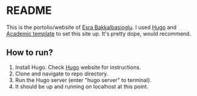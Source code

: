 # README
This is the portolio/website of [Esra Bakkalbasioglu](https://www.esrabakkalbasioglu.com/).
I used [Hugo](https://gohugo.io/) and [Academic template](https://themes.gohugo.io/theme/academic/) to set this site up. It's pretty dope, would recommend.

## How to run?
1. Install Hugo. Check [Hugo](https://gohugo.io/) website for instructions.
2. Clone and navigate to repo directory.
3. Run the Hugo server (enter "hugo server" to terminal).
4. It should be up and running on localhost at this point.

